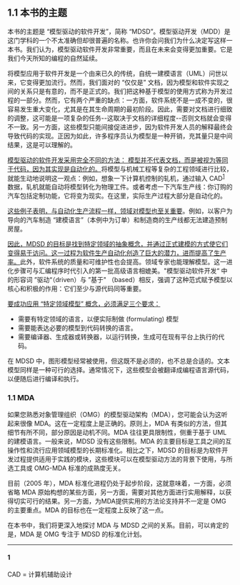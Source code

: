 ## 1.1 本书的主题
本书的主题是 “模型驱动的软件开发”，简称 “MDSD”。模型驱动开发（MDD）是这门学科的一个不太准确但却很普遍的名称。也许你会问我们为什么决定写这样一本书。我们认为，模型驱动软件开发非常重要，而且在未来会变得更加重要。它是我们今天所知的编程的自然延续。

将模型应用于软件开发是一个由来已久的传统，自统一建模语言（UML）问世以来，它变得更加流行。然而，我们面对的 “仅仅是” 文档，因为模型和软件实现之间的关系只是有意的，而不是正式的。我们把这种基于模型的使用方式称为开发过程的一部分。然而，它有两个严重的缺点：一方面，软件系统不是一成不变的，很容易发生重大变化，尤其是在其生命周期的最初阶段。因此，需要对文档进行细致的调整，这可能是一项复杂的任务--这取决于文档的详细程度--否则文档就会变得不一致。另一方面，这些模型只能间接促进进步，因为软件开发人员的解释最终会导致代码的实现。正因为如此，许多程序员认为模型是一种开销，充其量只是中间结果，这是可以理解的。

<ins>模型驱动的软件开发采用完全不同的方法： 模型并不代表文档，而是被视为等同于代码，因为其实现是自动化的。</ins>将模型与机械工程等复杂的工程领域进行比较，就能生动地说明这一观点：例如，想象一下计算机控制的轧机，通过输入 CAD<sup>[1](#1)</sup>
 数据，轧机就能自动将模型转化为物理工件。或者考虑一下汽车生产线：你订购的汽车包括定制功能，它将变为现实。在这里，实际生产过程大部分是自动化的。

<ins>这些例子表明，与自动化生产流程一样，领域对模型也至关重要</ins>。例如，以客户为导向的汽车制造 “建模语言”（本例中为订单）和制造商的生产线都无法建造预制房屋。

<ins>因此，MDSD 的目标是找到特定领域的抽象概念，并通过正式建模的方式使它们变得易于访问。这一过程为软件生产自动化创造了巨大的潜力，进而提高了生产率。</ins>此外，软件系统的质量和可维护性也会提高。领域专家也能理解模型。这一进化步骤可与汇编程序时代引入的第一批高级语言相媲美。"模型驱动软件开发“ 中的形容词 ”驱动“（driven）与 ”基于" （based）相反，强调了这种范式赋予模型以核心和积极的作用：它们至少与源代码同等重要。

<ins>要成功应用 “特定领域模型” 概念，必须满足三个要求：</ins>
- 需要有特定领域的语言，以便实际制做 (formulating) 模型
- 需要能表达必要的模型到代码转换的语言。
- 需要编译器、生成器或转换器，以运行转换，生成可在现有平台上执行的代码。

在 MDSD 中，图形模型经常被使用，但这既不是必须的，也不总是合适的。文本模型同样是一种可行的选择。通常情况下，这些模型会被翻译成编程语言源代码，以便随后进行编译和执行。

### 1.1 MDA
如果您熟悉对象管理组织（OMG）的模型驱动架构（MDA），您可能会认为这听起来很像 MDA。这在一定程度上是正确的。原则上，MDA 有类似的方法，但其细节有所不同，部分原因是动机不同。MDA 往往更具限制性，侧重于基于 UML 的建模语言。一般来说，MDSD 没有这些限制。MDA 的主要目标是工具之间的互操作性和流行应用领域模型的长期标准化。相比之下，MDSD 的目标是为软件开发过程提供适用于实践的模块，这些模块可以在模型驱动方法的背景下使用，与所选工具或 OMG-MDA 标准的成熟度无关。

目前（2005 年），MDA 标准化进程仍处于起步阶段，这就意味着，一方面，必须省略 MDA 原始构想的某些方面，另一方面，需要对其他方面进行实用解释，以获得切实可行的结果。另一方面，为MDA提供实用的方法论支持并不一定是 OMG 的主要重点。MDA 的目标也在一定程度上反映了这一点。

在本书中，我们将更深入地探讨 MDA 与 MDSD 之间的关系。目前，可以肯定的是，MDA 是 OMG 专注于 MDSD 的标准化计划。

---
#### 1
CAD = 计算机辅助设计

